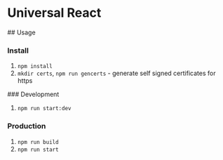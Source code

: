 # Universal React

## Usage

### Install
1. `npm install`
2. `mkdir certs`, `npm run gencerts` - generate self signed certificates for https

### Development
1. `npm run start:dev`

### Production
1. `npm run build`
2. `npm run start`

